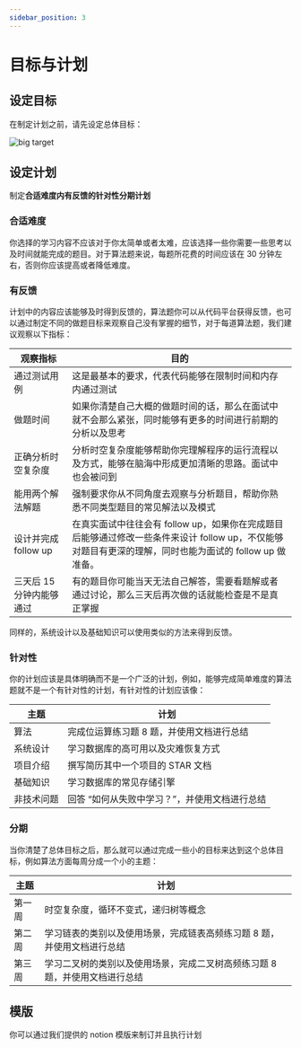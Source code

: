 ```yaml
---
sidebar_position: 3
---
```



# 目标与计划

## 设定目标

在制定计划之前，请先设定总体目标：

![big target](/img/analyze/big-target.jpg)

## 设定计划

制定**合适难度内有反馈的针对性分期计划**

### 合适难度
你选择的学习内容不应该对于你太简单或者太难，应该选择一些你需要一些思考以及时间就能完成的题目。对于算法题来说，每题所花费的时间应该在 30 分钟左右，否则你应该提高或者降低难度。

### 有反馈
计划中的内容应该能够及时得到反馈的，算法题你可以从代码平台获得反馈，也可以通过制定不同的做题目标来观察自己没有掌握的细节，对于每道算法题，我们建议观察以下指标：

| 观察指标          | 目的                |
| -----------       | -------                        |
| 通过测试用例      | 这是最基本的要求，代表代码能够在限制时间和内存内通过测试|
| 做题时间          | 如果你清楚自己大概的做题时间的话，那么在面试中就不会那么紧张，同时能够有更多的时间进行前期的分析以及思考    |
| 正确分析时空复杂度| 分析时空复杂度能够帮助你完理解程序的运行流程以及方式，能够在脑海中形成更加清晰的思路。面试中也会被问到    |
| 能用两个解法解题| 强制要求你从不同角度去观察与分析题目，帮助你熟悉不同类型题目的常见解法以及模式    |
| 设计并完成 follow up| 在真实面试中往往会有 follow up，如果你在完成题目后能够通过修改一些条件来设计 follow up，不仅能够对题目有更深的理解，同时也能为面试的 follow up 做准备。    |
| 三天后 15 分钟内能够通过| 有的题目你可能当天无法自己解答，需要看题解或者通过讨论，那么三天后再次做的话就能检查是不是真正掌握    |

同样的，系统设计以及基础知识可以使用类似的方法来得到反馈。

### 针对性
你的计划应该是具体明确而不是一个广泛的计划，例如，能够完成简单难度的算法题就不是一个有针对性的计划，有针对性的计划应该像：

| 主题        | 计划 | 
| ----------- | -------  |
| 算法        | 完成位运算练习题 8 题，并使用文档进行总结 |
| 系统设计    | 学习数据库的高可用以及灾难恢复方式 |
| 项目介绍    | 撰写简历其中一个项目的 STAR 文档 |
| 基础知识    | 学习数据库的常见存储引擎 |
| 非技术问题  | 回答 “如何从失败中学习？”，并使用文档进行总结|

### 分期
当你清楚了总体目标之后，那么就可以通过完成一些小的目标来达到这个总体目标，例如算法方面每周分成一个小的主题：

| 主题        | 计划 | 
| ----------- | -------  |
| 第一周      | 时空复杂度，循环不变式，递归树等概念 |
| 第二周      | 学习链表的类别以及使用场景，完成链表高频练习题 8 题，并使用文档进行总结 |
| 第三周      | 学习二叉树的类别以及使用场景，完成二叉树高频练习题 8 题，并使用文档进行总结 |

## 模版
你可以通过我们提供的 notion 模版来制订并且执行计划



